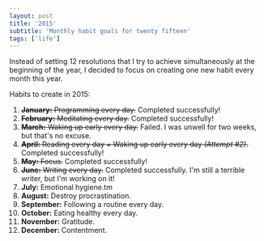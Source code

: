 ```yaml
---
layout: post
title: '2015'
subtitle: 'Monthly habit goals for twenty fifteen'
tags: ['life']
---
```


Instead of setting 12 resolutions that I try to achieve simultaneously at the beginning of the year, I decided to focus on creating one new habit every month this year.

Habits to create in 2015:

1. <del>**January:** Programming every day.</del> <span class="success">Completed successfully!</span>
2. <del>**February:** Meditating every day.</del> <span class="success">Completed successfully!</span>
3. <del>**March:** Waking up early every day.</del> <span class="fail">Failed. I was unwell for two weeks, but that's no excuse.</span>
4. <del>**April:** Reading every day + Waking up early every day <i>(Attempt #2)</i>.</del> <span class="success">Completed successfully!</span>
5. <del>**May:** Focus.</del> <span class="success">Completed successfully!</span>
6. <del>**June:** Writing every day.</del> <span class="success">Completed successfully. I'm still a terrible writer, but I'm working on it!</span>
7. **July:** Emotional hygiene.tm
8. **August:** Destroy procrastination.
9. **September:** Following a routine every day.
10. **October:** Eating healthy every day.
11. **November:** Gratitude.
12. **December:** Contentment.
